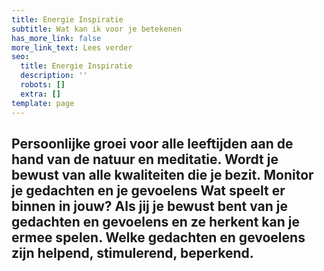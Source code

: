 ```yaml
---
title: Energie Inspiratie
subtitle: Wat kan ik voor je betekenen
has_more_link: false
more_link_text: Lees verder
seo:
  title: Energie Inspiratie
  description: ''
  robots: []
  extra: []
template: page
---
```

Persoonlijke groei voor alle leeftijden aan de hand van de natuur en meditatie. Wordt je bewust van alle kwaliteiten die je bezit. Monitor je gedachten en je gevoelens Wat speelt er binnen in jouw? Als jij je bewust bent van je gedachten en gevoelens en ze herkent kan je ermee spelen. Welke gedachten en gevoelens zijn helpend, stimulerend, beperkend.
---